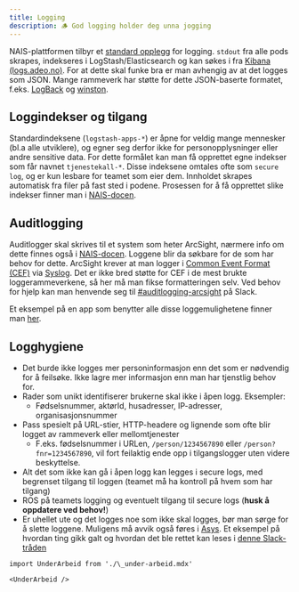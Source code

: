 ```yaml
---
title: Logging
description: 🪵 God logging holder deg unna jogging
---
```


NAIS-plattformen tilbyr et [standard opplegg](https://doc.nais.io/observability/logs/) for logging. `stdout` fra alle pods skrapes, indekseres i LogStash/Elasticsearch og kan søkes i fra [Kibana (logs.adeo.no)](https://logs.adeo.no). For at dette skal funke bra er man avhengig av at det logges som JSON. Mange rammeverk har støtte for dette JSON-baserte formatet, f.eks. [LogBack](https://github.com/logstash/logstash-logback-encoder) og [winston](https://www.npmjs.com/package/winston).

## Loggindekser og tilgang

Standardindeksene (`logstash-apps-*`) er åpne for veldig mange mennesker (bl.a alle utviklere), og egner seg derfor ikke for personopplysninger eller andre sensitive data. For dette formålet kan man få opprettet egne indekser som får navnet `tjenestekall-*`. Disse indeksene omtales ofte som `secure log`, og er kun lesbare for teamet som eier dem. Innholdet skrapes automatisk fra filer på fast sted i podene. Prosessen for å få opprettet slike indekser finner man i [NAIS-docen](https://doc.nais.io/observability/logs/#secure-logs).

## Auditlogging

Auditlogger skal skrives til et system som heter ArcSight, nærmere info om dette finnes også i [NAIS-docen](https://doc.nais.io/observability/logs/#audit-logs). Loggene blir da søkbare for de som har behov for dette. ArcSight krever at man logger i [Common Event Format (CEF)](https://kcm.trellix.com/resources/sites/MCAFEE/content/live/CORP_KNOWLEDGEBASE/78000/KB78712/en_US/CEF_White_Paper_20100722.pdf) via [Syslog](https://en.wikipedia.org/wiki/Syslog). Det er ikke bred støtte for CEF i de mest brukte loggerammeverkene, så her må man fikse formatteringen selv. Ved behov for hjelp kan man henvende seg til [#auditlogging-arcsight](https://nav-it.slack.com/archives/C014576K5TQ) på Slack.

Et eksempel på en app som benytter alle disse loggemulighetene finner man [her](https://github.com/navikt/helse-spesialist/blob/master/spesialist-selve/src/main/resources/logback.xml).

## Logghygiene

- Det burde ikke logges mer personinformasjon enn det som er nødvendig for å feilsøke. Ikke lagre mer informasjon enn man har tjenstlig behov for.
- Rader som unikt identifiserer brukerne skal ikke i åpen logg. Eksempler:
  - Fødselsnummer, aktørId, husadresser, IP-adresser, organisasjonsnummer
- Pass spesielt på URL-stier, HTTP-headere og lignende som ofte blir logget av rammeverk eller mellomtjenester
  - F.eks. fødselsnummer i URLen, `/person/1234567890` eller `/person?fnr=1234567890`, vil fort feilaktig ende opp i tilgangslogger uten videre beskyttelse.
- Alt det som ikke kan gå i åpen logg kan legges i secure logs, med begrenset tilgang til loggen (teamet må ha kontroll på hvem som har tilgang)
- ROS på teamets logging og eventuelt tilgang til secure logs (**husk å oppdatere ved behov!**)
- Er uhellet ute og det logges noe som ikke skal logges, bør man sørge for å slette loggene. Muligens må avvik også føres i [Asys](https://it-hjelpa.adeo.no/arsys/forms/remedy/Avvik/webViewSub/). Et eksempel på hvordan ting gikk galt og hvordan det ble rettet kan leses i [denne Slack-tråden](https://nav-it.slack.com/archives/C015FL6M3J5/p1597227300016200)

```mdx-code-block
import UnderArbeid from './\_under-arbeid.mdx'

<UnderArbeid />
```
